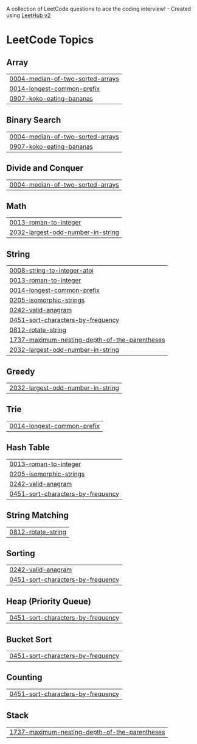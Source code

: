 A collection of LeetCode questions to ace the coding interview! - Created using [LeetHub v2](https://github.com/arunbhardwaj/LeetHub-2.0)
<!---LeetCode Topics Start-->
# LeetCode Topics
## Array
|  |
| ------- |
| [0004-median-of-two-sorted-arrays](https://github.com/ishpreet404/DSA/tree/master/0004-median-of-two-sorted-arrays) |
| [0014-longest-common-prefix](https://github.com/ishpreet404/DSA/tree/master/0014-longest-common-prefix) |
| [0907-koko-eating-bananas](https://github.com/ishpreet404/DSA/tree/master/0907-koko-eating-bananas) |
## Binary Search
|  |
| ------- |
| [0004-median-of-two-sorted-arrays](https://github.com/ishpreet404/DSA/tree/master/0004-median-of-two-sorted-arrays) |
| [0907-koko-eating-bananas](https://github.com/ishpreet404/DSA/tree/master/0907-koko-eating-bananas) |
## Divide and Conquer
|  |
| ------- |
| [0004-median-of-two-sorted-arrays](https://github.com/ishpreet404/DSA/tree/master/0004-median-of-two-sorted-arrays) |
## Math
|  |
| ------- |
| [0013-roman-to-integer](https://github.com/ishpreet404/DSA/tree/master/0013-roman-to-integer) |
| [2032-largest-odd-number-in-string](https://github.com/ishpreet404/DSA/tree/master/2032-largest-odd-number-in-string) |
## String
|  |
| ------- |
| [0008-string-to-integer-atoi](https://github.com/ishpreet404/DSA/tree/master/0008-string-to-integer-atoi) |
| [0013-roman-to-integer](https://github.com/ishpreet404/DSA/tree/master/0013-roman-to-integer) |
| [0014-longest-common-prefix](https://github.com/ishpreet404/DSA/tree/master/0014-longest-common-prefix) |
| [0205-isomorphic-strings](https://github.com/ishpreet404/DSA/tree/master/0205-isomorphic-strings) |
| [0242-valid-anagram](https://github.com/ishpreet404/DSA/tree/master/0242-valid-anagram) |
| [0451-sort-characters-by-frequency](https://github.com/ishpreet404/DSA/tree/master/0451-sort-characters-by-frequency) |
| [0812-rotate-string](https://github.com/ishpreet404/DSA/tree/master/0812-rotate-string) |
| [1737-maximum-nesting-depth-of-the-parentheses](https://github.com/ishpreet404/DSA/tree/master/1737-maximum-nesting-depth-of-the-parentheses) |
| [2032-largest-odd-number-in-string](https://github.com/ishpreet404/DSA/tree/master/2032-largest-odd-number-in-string) |
## Greedy
|  |
| ------- |
| [2032-largest-odd-number-in-string](https://github.com/ishpreet404/DSA/tree/master/2032-largest-odd-number-in-string) |
## Trie
|  |
| ------- |
| [0014-longest-common-prefix](https://github.com/ishpreet404/DSA/tree/master/0014-longest-common-prefix) |
## Hash Table
|  |
| ------- |
| [0013-roman-to-integer](https://github.com/ishpreet404/DSA/tree/master/0013-roman-to-integer) |
| [0205-isomorphic-strings](https://github.com/ishpreet404/DSA/tree/master/0205-isomorphic-strings) |
| [0242-valid-anagram](https://github.com/ishpreet404/DSA/tree/master/0242-valid-anagram) |
| [0451-sort-characters-by-frequency](https://github.com/ishpreet404/DSA/tree/master/0451-sort-characters-by-frequency) |
## String Matching
|  |
| ------- |
| [0812-rotate-string](https://github.com/ishpreet404/DSA/tree/master/0812-rotate-string) |
## Sorting
|  |
| ------- |
| [0242-valid-anagram](https://github.com/ishpreet404/DSA/tree/master/0242-valid-anagram) |
| [0451-sort-characters-by-frequency](https://github.com/ishpreet404/DSA/tree/master/0451-sort-characters-by-frequency) |
## Heap (Priority Queue)
|  |
| ------- |
| [0451-sort-characters-by-frequency](https://github.com/ishpreet404/DSA/tree/master/0451-sort-characters-by-frequency) |
## Bucket Sort
|  |
| ------- |
| [0451-sort-characters-by-frequency](https://github.com/ishpreet404/DSA/tree/master/0451-sort-characters-by-frequency) |
## Counting
|  |
| ------- |
| [0451-sort-characters-by-frequency](https://github.com/ishpreet404/DSA/tree/master/0451-sort-characters-by-frequency) |
## Stack
|  |
| ------- |
| [1737-maximum-nesting-depth-of-the-parentheses](https://github.com/ishpreet404/DSA/tree/master/1737-maximum-nesting-depth-of-the-parentheses) |
<!---LeetCode Topics End-->